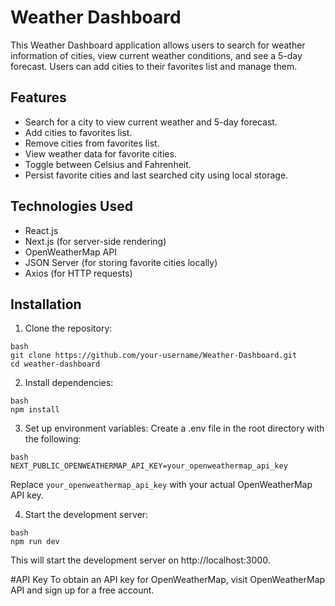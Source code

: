 # Weather Dashboard

This Weather Dashboard application allows users to search for weather information of cities, view current weather conditions, and see a 5-day forecast. Users can add cities to their favorites list and manage them.

## Features

- Search for a city to view current weather and 5-day forecast.
- Add cities to favorites list.
- Remove cities from favorites list.
- View weather data for favorite cities.
- Toggle between Celsius and Fahrenheit.
- Persist favorite cities and last searched city using local storage.

## Technologies Used

- React.js
- Next.js (for server-side rendering)
- OpenWeatherMap API
- JSON Server (for storing favorite cities locally)
- Axios (for HTTP requests)

## Installation

1. Clone the repository:

```
bash
git clone https://github.com/your-username/Weather-Dashboard.git
cd weather-dashboard
```

2. Install dependencies:

```
bash
npm install
```

3. Set up environment variables:
Create a .env file in the root directory with the following:

```
bash
NEXT_PUBLIC_OPENWEATHERMAP_API_KEY=your_openweathermap_api_key
```
Replace `your_openweathermap_api_key` with your actual OpenWeatherMap API key.

4. Start the development server:
```
bash
npm run dev
```

This will start the development server on http://localhost:3000.

#API Key
To obtain an API key for OpenWeatherMap, visit OpenWeatherMap API and sign up for a free account.
